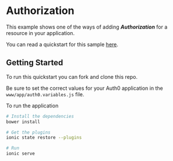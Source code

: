 # Authorization

This example shows one of the ways of adding ***Authorization*** for a resource in your application.

You can read a quickstart for this sample [here](https://auth0.com/docs/quickstart/spa/angularjs/07-authorization). 

## Getting Started

To run this quickstart you can fork and clone this repo.

Be sure to set the correct values for your Auth0 application in the `www/app/auth0.variables.js` file.

To run the application

```bash
# Install the dependencies
bower install

# Get the plugins
ionic state restore --plugins

# Run
ionic serve
```
